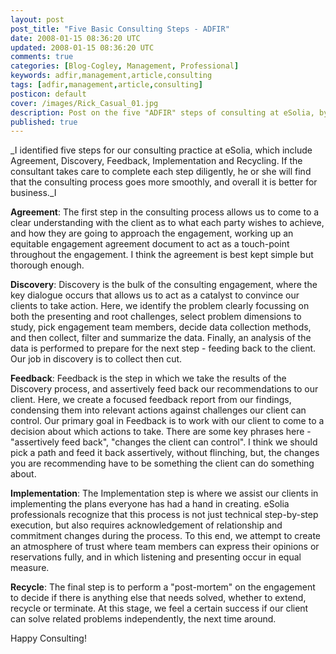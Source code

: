```yaml
---           
layout: post
post_title: "Five Basic Consulting Steps - ADFIR"
date: 2008-01-15 08:36:20 UTC
updated: 2008-01-15 08:36:20 UTC
comments: true
categories: [Blog-Cogley, Management, Professional]
keywords: adfir,management,article,consulting
tags: [adfir,management,article,consulting]
posticon: default
cover: /images/Rick_Casual_01.jpg
description: Post on the five "ADFIR" steps of consulting at eSolia, by Rick Cogley.
published: true
---
```


_I identified five steps for our consulting practice at eSolia, which include Agreement, Discovery, Feedback, Implementation and Recycling. If the consultant takes care to complete each step diligently, he or she will find that the consulting process goes more smoothly, and overall it is better for business._I

<!--more--> 

**Agreement**: The first step in the consulting process allows us to come to a clear understanding with the client as to what each party wishes to achieve, and how they are going to approach the engagement, working up an equitable engagement agreement document to act as a touch-point throughout the engagement. I think the agreement is best kept simple but thorough enough. 

**Discovery**: Discovery is the bulk of the consulting engagement, where the key dialogue occurs that allows us to act as a catalyst to convince our clients to take action. Here, we identify the problem clearly focussing on both the presenting and root challenges, select problem dimensions to study, pick engagement team members, decide data collection methods, and then collect, filter and summarize the data. Finally, an analysis of the data is performed to prepare for the next step - feeding back to the client. Our job in discovery is to collect then cut. 

**Feedback**: Feedback is the step in which we take the results of the Discovery process, and assertively feed back our recommendations to our client. Here, we create a focused feedback report from our findings, condensing them into relevant actions against challenges our client can control. Our primary goal in Feedback is to work with our client to come to a decision about which actions to take. There are some key phrases here - "assertively feed back", "changes the client can control". I think we should pick a path and feed it back assertively, without flinching, but, the changes you are recommending have to be something the client can do something about. 

**Implementation**: The Implementation step is where we assist our clients in implementing the plans everyone has had a hand in creating. eSolia professionals recognize that this process is not just technical step-by-step execution, but also requires acknowledgement of relationship and commitment changes during the process. To this end, we attempt to create an atmosphere of trust where team members can express their opinions or reservations fully, and in which listening and presenting occur in equal measure. 

**Recycle**: The final step is to perform a "post-mortem" on the engagement to decide if there is anything else that needs solved, whether to extend, recycle or terminate. At this stage, we feel a certain success if our client can solve related problems independently, the next time around.

Happy Consulting!